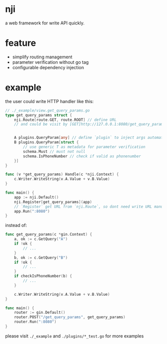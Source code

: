 # nji

a web framework for write API quickly.

# feature

* simplify routing management
* parameter verification without go tag
* configurable dependency injection

# example

the user could write HTTP handler like this:

```go
// ./_example/view.get_query_params.go
type get_query_params struct {
	nji.Route[route.GET, route.ROOT] // define URL
    // and could be visit by [GET]http://127.0.0.1:8080/get_query_params?A=phonenumberis&B=12345678901


	A plugins.QueryParam[any] // define `plugin` to inject args automatically
	B plugins.QueryParam[struct {
        // use generic T as metadata for parameter verification
		schema.Must // must not null
		schema.IsPhoneNumber // check if valid as phonenumber
	}]
}

func (v *get_query_params) Handle(c *nji.Context) {
	c.Writer.WriteString(v.A.Value + v.B.Value)
}

func main() {
	app := nji.Default()
	nji.Register[get_query_params](app) 
    // `Register` get URL from `nji.Route`, so dont need write URL manualy
	app.Run(":8080")
}
```

instead of:

```go
func get_query_params(c *gin.Context) {
    a, ok := c.GetQuery("A")
    if !ok {
        // ...
    }
    b, ok := c.GetQuery("B")
    if !ok {
        // ...
    }
    if checkIsPhoneNumber(b) {
        // ...
    }

    c.Writer.WriteString(v.A.Value + v.B.Value)
}

func main() {
	router := gin.Default()
	router.POST("/get_query_params", get_query_params)
	router.Run(":8080")
}
```

please visit `./_example` and `./plugins/*_test.go` for more examples 









